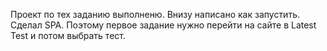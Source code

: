 Проект по тех заданию выполненю. Внизу написано как запустить. Сделал SPA. Поэтому первое задание нужно перейти на сайте в Latest Test и потом выбрать тест. 

